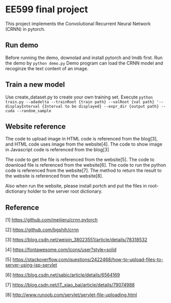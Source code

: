 # EE599 final project
This project implements the Convolutional Recurrent Neural Network (CRNN) in pytorch.

Run demo
--------
Before running the demo, downolad and install pytorch and lmdb first.
Run the demo by
`python demo.py`
Demo program can load the CRNN model and recoginze the text content of an image.

Train a new model
-----------------
Use create_dataset.py to create your own training set.
Execute ``python train.py --adadelta --trainRoot {train path} --valRoot {val path} '--displayInterval {Interval to be displayed} --expr_dir {output path} --cuda --random_sample``

Website reference
-----------------
The code to upload image in HTML code is referenced from the blog[3], and HTML code uses image from the website[4]. The code to show image in Javascript code is referenced from the blog[3]

The code to get the file is referenced from the website[5]. The code to download file is referenced from the website[6]. The code to run the python code is referenced from the website[7]. The method to return the result to the website is referenced from the website[8].

Also when run the website, please install portch and put the files in root-dictionary holder to the server root dictionary.

Reference
-----------------
[1] https://github.com/meijieru/crnn.pytorch

[2] https://github.com/bgshih/crnn

[3] https://blog.csdn.net/weixin_38023551/article/details/78318532  

[4] https://fontawesome.com/icons/user?style=solid 

[5] https://stackoverflow.com/questions/2422468/how-to-upload-files-to-server-using-jsp-servlet

[6] https://blog.csdn.net/sabic/article/details/6564169

[7] https://blog.csdn.net/IT_xiao_bai/article/details/79074988  

[8] http://www.runoob.com/servlet/servlet-file-uploading.html
